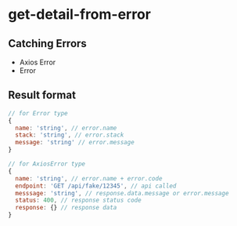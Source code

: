 # get-detail-from-error

## Catching Errors

- Axios Error
- Error

## Result format

```js
// for Error type
{
  name: 'string', // error.name
  stack: 'string', // error.stack
  message: 'string' // error.message
}

// for AxiosError type
{
  name: 'string', // error.name + error.code
  endpoint: 'GET /api/fake/12345', // api called
  messsage: 'string', // response.data.message or error.message
  status: 400, // response status code
  response: {} // response data
}

```
